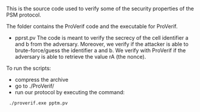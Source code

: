 This is the source code used to verify some of the security properties of the PSM protocol.

The folder contains the ProVerif code and the executable for ProVerif.

- pprst.pv 
The code is meant to verify the secrecy of the cell identifier a and b from the adversary. 
Moreover, we verify if the attacker is able to brute-force/guess the identifier a and b. 
We verify with ProVerif if the adversary is able to retrieve the value rA (the nonce).


To run the scripts:
- compress the archive
- go to ./ProVerif/
- run our protocol by executing the command:
```properties
 ./proverif.exe pptm.pv 
```  


